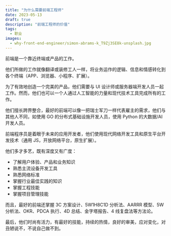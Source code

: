 ```yaml
---
title: "为什么需要前端工程师"
date: 2023-05-13
draft: true
description: "前端工程师的价值"
tags:
  - 职业
images:
  - why-front-end-engineer/simon-abrams-k_T9Zj3SE8k-unsplash.jpg
---
```


前端是一个靠近终端或产品的工作。

他们所做的工作就像翻译或装修工人一样，将业务运作的逻辑、信息和情感转化到各个终端（APP、浏览器、小程序、扩展）。

为了有效地创造一个完美的产品，他们需要与 UI 设计师或服务器端开发人员一起工作。然而，他们也可以一个人通过人工智能的力量和现代技术工具完成所有的工作。

他们擅长跨界整合，最好的前端可以像一把瑞士军刀一样代表雇主的需求，他们与其他人不同，如使用 GO 的分布式基础设施开发人员，使用 Python 的大数据/AI 开发人员。

前端程序员是着眼于未来的应用开发者，他们使用现代网络开发工具和原生平台开发技术（通用 JS，开放网络平台，原生扩展）。

他们多才多艺，既有深度又有广度：

- 了解用户体验、产品和业务知识
- 熟悉主流设备开发工具
- 熟悉网络标准
- 掌握行业最佳实践的知识
- 掌握工程技能
- 掌握项目管理技能

而且，最好的前端还掌握 3C 方案设计、5W1H8C1D 分析法、AARRR 模型、5W 分析法、OKR、PDCA 执行、4D 总结、金字塔报告、4 线复盘法等方法论。

最后，他们时尚有活力，有最好的技能，持续的热情，良好的审美，应对变化，对丑陋说不，不说自己做不到。
